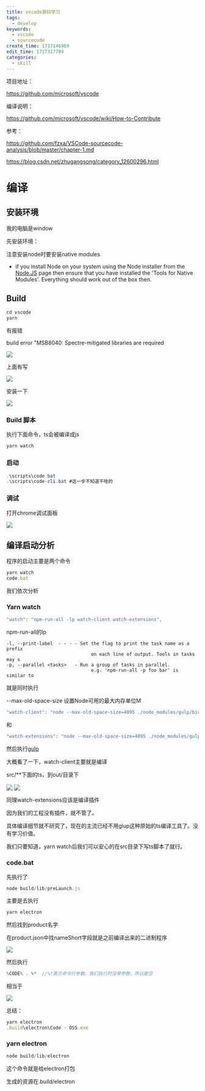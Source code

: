 ```yaml
---
title: vscode源码学习
tags:
  - develop
keywords:
  - vscode
  - sourcecode
create_time: 1717146969
edit_time: 1717317789
categories:
  - skill
---
```



项目地址：

https://github.com/microsoft/vscode

编译说明：

https://github.com/microsoft/vscode/wiki/How-to-Contribute

参考：

https://github.com/fzxa/VSCode-sourcecode-analysis/blob/master/chapter-1.md

https://blog.csdn.net/zhugangsong/category_12600296.html

# 编译

## 安装环境

我的电脑是window

先安装环境：

注意安装node时要安装native modules

- if you install Node on your system using the Node installer from the <u>Node.JS</u> page then ensure that you have installed the 'Tools for Native Modules'. Everything should work out of the box then.

## Build

```csharp
cd vscode
yarn
```

有报错

build error "MSB8040: Spectre-mitigated libraries are required

<img src="/assets/CaRtbJvUbojQqSxTK2YcbhTQnce.png" src-width="968" class="markdown-img m-auto" src-height="321" align="center"/>

上面有写

<img src="/assets/CJmsbm0vnoXR0sxxNg4cHQs6nGh.png" src-width="800" class="markdown-img m-auto" src-height="228" align="center"/>

安装一下

<img src="/assets/HUkeb4IIvovrEax3TSCc7SiTn7c.png" src-width="799" class="markdown-img m-auto" src-height="561" align="center"/>

### Build 脚本

执行下面命令，ts会被编译成js

```csharp
yarn watch
```

### 启动

```csharp
.\scripts\code.bat
.\scripts\code-cli.bat #这一步不知道干啥的
```

### 调试

打开chrome调试面板

<img src="/assets/KhJVbN4gKoYttsx4YIqcOcI6nae.png" src-width="872" class="markdown-img m-auto" src-height="175" align="center"/>

## 编译启动分析

程序的启动主要是两个命令

```ts
yarn watch
code.bat
```

 我们依次分析

### Yarn watch

```ts
"watch": "npm-run-all -lp watch-client watch-extensions",
```

npm-run-all的lp

```
-l, --print-label  - - - - Set the flag to print the task name as a prefix
                               on each line of output. Tools in tasks may s
-p, --parallel <tasks>   - Run a group of tasks in parallel.
                               e.g. 'npm-run-all -p foo bar' is similar to
```

就是同时执行

--max-old-space-size 设置Node可用的最大内存单位M

```ts
"watch-client": "node --max-old-space-size=4095 ./node_modules/gulp/bin/gulp.js watch-client",
```

和

```ts
"watch-extensions": "node --max-old-space-size=4095 ./node_modules/gulp/bin/gulp.js watch-extensions watch-extension-media",
```

然后执行[gulp](https://gulpjs.com/)

大概看了一下，watch-client主要就是编译

src/**下面的ts，到out/目录下

<img src="/assets/Z7JbbgO9WoRBJxx7Kz4ceQ3znde.png" src-width="1367" class="markdown-img m-auto" src-height="79" align="center"/>

<img src="/assets/GmRdbQ7cAohrtSx2fB8cJ9Sangh.png" src-width="628" class="markdown-img m-auto" src-height="392" align="center"/>

同理watch-extensions应该是编译插件

因为我们的工程没有插件，就不管了。

具体编译细节就不研究了，现在的主流已经不用glup这种原始的ts编译工具了。没有学习价值。

我们只要知道，yarn watch后我们可以安心的在src目录下写ts脚本了就行。

### code.bat

先执行了

```ts
node build/lib/preLaunch.js
```

主要是去执行

```ts
yarn electron
```

然后找到product名字

在product.json中找nameShort字段就是之前编译出来的二进制程序

<img src="/assets/QdLkbnMmdoACSpxtrXKcILP5nde.png" src-width="961" class="markdown-img m-auto" src-height="116" align="center"/>

然后执行

```ts
%CODE% . %*  //%*表示命令行参数。我们执行时没带参数，所以是空
```

相当于

<img src="/assets/E4U1b5DVqo2SO3xzStjc0CfDngf.png" src-width="499" class="markdown-img m-auto" src-height="26" align="center"/>

总结：

```ts
yarn electron
.build\electron\Code - OSS.exe
```

### yarn electron

```ts
node build/lib/electron
```

这个命令就是给electron打包

生成的资源在.build/electron

